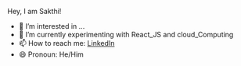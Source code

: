 Hey, I am Sakthi!

- 👀 I’m interested in ...
- 🌱 I’m currently experimenting with React_JS and cloud_Computing
- 📫 How to reach me: [LinkedIn](https://www.linkedin.com/in/sakthi-0654b821a/)
- 😄 Pronoun: He/Him

<!---
Sakthi51/Sakthi51 is a ✨ special ✨ repository because its `README.md` (this file) appears on your GitHub profile.
You can click the Preview link to take a look at your changes.
--->
